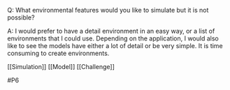 Q: What environmental features would you like to simulate but it is not possible?

A: I would prefer to have a detail environment in an easy way, or a list of environments that I could use. Depending on the application, I would also like to see the models have either a lot of detail or be very simple. It is time consuming to create environments.

[[Simulation]]
[[Model]]
[[Challenge]]

#P6 